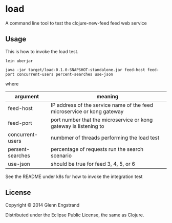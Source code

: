 # load

A command line tool to test the clojure-new-feed feed web service

## Usage

This is how to invoke the load test.

```
lein uberjar

java -jar target/load-0.1.0-SNAPSHOT-standalone.jar feed-host feed-port concurrent-users percent-searches use-json
```
where

argument | meaning
--- | --- 
feed-host | IP address of the service name of the feed microservice or kong gateway
feed-port | port number that the microservice or kong gateway is listening to
concurrent-users | numbmer of threads performing the load test
persent-searches | percentage of requests run the search scenario
use-json | should be true for feed 3, 4, 5, or 6

See the README under k8s for how to invoke the integration test

## License

Copyright © 2014 Glenn Engstrand

Distributed under the Eclipse Public License, the same as Clojure.
